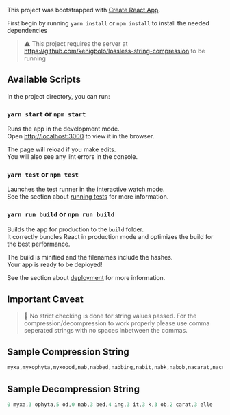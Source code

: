 This project was bootstrapped with [Create React App](https://github.com/facebook/create-react-app).

First begin by running `yarn install` or `npm install` to install the needed dependencies

> ⚠️ This project requires the server at https://github.com/kenigbolo/lossless-string-compression to be running

## Available Scripts

In the project directory, you can run:

### `yarn start` or `npm start`

Runs the app in the development mode.<br>
Open [http://localhost:3000](http://localhost:3000) to view it in the browser.

The page will reload if you make edits.<br>
You will also see any lint errors in the console.

### `yarn test` or `npm test`

Launches the test runner in the interactive watch mode.<br>
See the section about [running tests](https://facebook.github.io/create-react-app/docs/running-tests) for more information.

### `yarn run build` or `npm run build`

Builds the app for production to the `build` folder.<br>
It correctly bundles React in production mode and optimizes the build for the best performance.

The build is minified and the filenames include the hashes.<br>
Your app is ready to be deployed!

See the section about [deployment](https://facebook.github.io/create-react-app/docs/deployment) for more information.

## Important Caveat
> 🚨 No strict checking is done for string values passed. For the compression/decompression to work properly please use
> comma seperated strings with no spaces inbetween the commas.

## Sample Compression String

```javascript
myxa,myxophyta,myxopod,nab,nabbed,nabbing,nabit,nabk,nabob,nacarat,nacelle
```

## Sample Decompression String

```javascript
0 myxa,3 ophyta,5 od,0 nab,3 bed,4 ing,3 it,3 k,3 ob,2 carat,3 elle
```